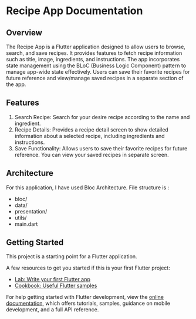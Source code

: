 # Recipe App Documentation


## Overview
The Recipe App is a Flutter application designed to allow users to browse, search, and save recipes. It provides features to fetch recipe information such as title, image, ingredients, and instructions. The app incorporates state management using the BLoC (Business Logic Component) pattern to manage app-wide state effectively. Users can save their favorite recipes for future reference and view/manage saved recipes in a separate section of the app.

## Features
1. Search Recipe:
Search for your desire recipe according to the name and ingredient.
2. Recipe Details:
Provides a recipe detail screen to show detailed information about a selected recipe, including ingredients and instructions.
3. Save Functionality:
Allows users to save their favorite recipes for future reference. You can view your saved recipes in separate screen.

## Architecture

For this application, I have used Bloc Architecture. File structure is :
* bloc/
* data/
* presentation/
* utils/
* main.dart

## Getting Started

This project is a starting point for a Flutter application.

A few resources to get you started if this is your first Flutter project:

- [Lab: Write your first Flutter app](https://docs.flutter.dev/get-started/codelab)
- [Cookbook: Useful Flutter samples](https://docs.flutter.dev/cookbook)

For help getting started with Flutter development, view the
[online documentation](https://docs.flutter.dev/), which offers tutorials,
samples, guidance on mobile development, and a full API reference.
